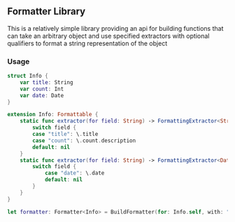 ## Formatter Library

This is a relatively simple library providing an api for building
functions that can take an arbitrary object and use specified
extractors with optional qualifiers to format a string
representation of the object

### Usage

```swift
struct Info {
    var title: String
    var count: Int
    var date: Date
}

extension Info: Formattable {
    static func extractor(for field: String) -> FormattingExtractor<String>? {
        switch field {
        case "title": \.title
        case "count": \.count.description
        default: nil
    }
    static func extractor(for field: String) -> FormattingExtractor<Date>? {
        switch field {
            case "date": \.date
            default: nil
        }
    }
}

let formatter: Formatter<Info> = BuildFormatter(for: Info.self, with: "$date: $title ($count)")


```
